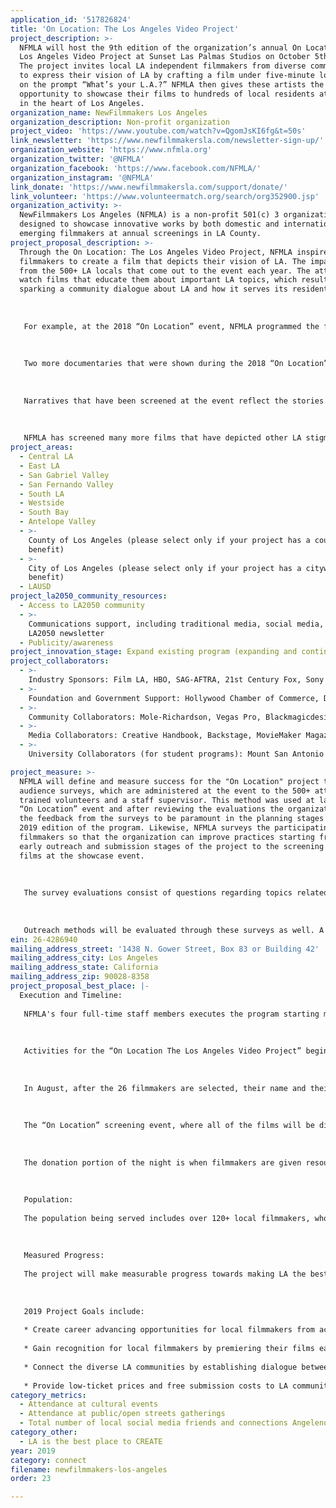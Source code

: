 ```yaml
---
application_id: '517826824'
title: 'On Location: The Los Angeles Video Project'
project_description: >-
  NFMLA will host the 9th edition of the organization’s annual On Location: The
  Los Angeles Video Project at Sunset Las Palmas Studios on October 5th, 2019.
  The project invites local LA independent filmmakers from diverse communities
  to express their vision of LA by crafting a film under five-minute long based
  on the prompt “What’s your L.A.?” NFMLA then gives these artists the
  opportunity to showcase their films to hundreds of local residents at an event
  in the heart of Los Angeles.
organization_name: NewFilmmakers Los Angeles
organization_description: Non-profit organization
project_video: 'https://www.youtube.com/watch?v=QgomJsKI6fg&t=50s'
link_newsletter: 'https://www.newfilmmakersla.com/newsletter-sign-up/'
organization_website: 'https://www.nfmla.org'
organization_twitter: '@NFMLA'
organization_facebook: 'https://www.facebook.com/NFMLA/'
organization_instagram: '@NFMLA'
link_donate: 'https://www.newfilmmakersla.com/support/donate/'
link_volunteer: 'https://www.volunteermatch.org/search/org352900.jsp'
organization_activity: >-
  NewFilmmakers Los Angeles (NFMLA) is a non-profit 501(c) 3 organization
  designed to showcase innovative works by both domestic and international
  emerging filmmakers at annual screenings in LA County.
project_proposal_description: >-
  Through the On Location: The Los Angeles Video Project, NFMLA inspires local
  filmmakers to create a film that depicts their vision of LA. The impact comes
  from the 500+ LA locals that come out to the event each year. The attendees
  watch films that educate them about important LA topics, which results in
  sparking a community dialogue about LA and how it serves its residents.
   
   
   
   For example, at the 2018 “On Location” event, NFMLA programmed the film “This Is My LA” by Kristine M. Skeie and Connor Buss, which is a documentary about Kristine’s experiences with accessibility for the differently-abled community. 
   
   
   
   Two more documentaries that were shown during the 2018 “On Location” event include “Angelino Profiles: Dona Julia” which is documentary that tells the deep story of a Guatemalan immigrant who has been collecting bottles and cans in Los Angeles for 17 years, and “Legacy” which is a film about a Filipino immigrant, who documented his life through video once his dream of coming to America came true with his daughter by his side.
   
   
   
   Narratives that have been screened at the event reflect the stories of certain characteristics that are specific to the city of LA. For example, at the 2018 “On Location” event, NFMLA displayed the film “Lifted” which is a story about a rideshare driver who is stuck in the well-known LA Traffic with a stubborn passenger. Likewise, NFMLA showed a film titled “Mountain Climbing” which does justice to the beauty of the city’s vast landscape that features mountains, deserts, plains, beaches and more. Another narrative includes “Til I See You” which tells the story of a man named Thomas who has to leave his boyfriend Tyler due to unforeseen circumstances, but wants to give him one last fun vacation in the vibrant city of Los Angeles. 
   
   
   
   NFMLA has screened many more films that have depicted other LA stigmas including documentaries on actors who spent their life trying to make it in Hollywood, music videos that show LA’s many museums, artworks, parks and monuments, stories of children who grew up in the heart of LA and many more.
project_areas:
  - Central LA
  - East LA
  - San Gabriel Valley
  - San Fernando Valley
  - South LA
  - Westside
  - South Bay
  - Antelope Valley
  - >-
    County of Los Angeles (please select only if your project has a countywide
    benefit)
  - >-
    City of Los Angeles (please select only if your project has a citywide
    benefit)
  - LAUSD
project_la2050_community_resources:
  - Access to LA2050 community
  - >-
    Communications support, including traditional media, social media, and
    LA2050 newsletter
  - Publicity/awareness
project_innovation_stage: Expand existing program (expanding and continuing ongoing successful projects)
project_collaborators:
  - >-
    Industry Sponsors: Film LA, HBO, SAG-AFTRA, 21st Century Fox, Sony Pictures, The Walt Disney Studios Company, Wells Fargo, Sunset Studios
  - >-
    Foundation and Government Support: Hollywood Chamber of Commerce, Department of Cultural Affairs, Los Angeles County Arts Commission, Hollywood Foreign Press Association
  - >-
    Community Collaborators: Mole-Richardson, Vegas Pro, Blackmagicdesign, American Entertainment Insruance, Production HUB, ATS Audiovisual, The Camera Division, VER Rental, Castex, Columbia College Hollywood, The South Park Center
  - >-
    Media Collaborators: Creative Handbook, Backstage, MovieMaker Magazine, LA Metro, The Wrap, International Screenwriters Association, LA Weekly, Screen International
  - >-
    University Collaborators (for student programs): Mount San Antonio College, California State University Northridge, Emerson College: Los Angeles, Los Angeles City College, California State University Los Angeles, University of Southern California: Cinematic Arts, New York Film Academy, LA Film School, Santa Monica College

project_measure: >-
  NFMLA will define and measure success for the "On Location" project through
  audience surveys, which are administered at the event to the 500+ attendees by
  trained volunteers and a staff supervisor. This method was used at last year’s
  “On Location” event and after reviewing the evaluations the organization found
  the feedback from the surveys to be paramount in the planning stages of the
  2019 edition of the program. Likewise, NFMLA surveys the participating
  filmmakers so that the organization can improve practices starting from the
  early outreach and submission stages of the project to the screening of their
  films at the showcase event. 
   
   
   
   The survey evaluations consist of questions regarding topics related to the filmmakers and attendee’s experiences. Attendees and Filmmakers both receive questions about the overall quality of the event design (venue, films, furniture, staff, food/beverages, etc.). This way NFMLA can always take feedback from attendees and past filmmakers to better improve the program. The organization has not
   
   
   
   Outreach methods will be evaluated through these surveys as well. A question on the survey asks for what LA neighborhood they live in so that the organization can evaluate the responses and produce outreach to even more underrepresented communities. The data from last year's survey is what fueled the organization's desire to produce more outreach, in all regards (filmmakers, attendees, students and community collaborators) to areas that were not as well represented at the 2018 "On Location" screening event including Long Beach and the East/Southeast LA area.
ein: 26-4286940
mailing_address_street: '1438 N. Gower Street, Box 83 or Building 42'
mailing_address_city: Los Angeles
mailing_address_state: California
mailing_address_zip: 90028-8358
project_proposal_best_place: |-
  Execution and Timeline:
   
   NFMLA's four full-time staff members executes the program starting months in advance with promotional outreach to LA County filmmakers, potential community attendees, students, sponsors and collaborators.
   
   
   
   Activities for the “On Location The Los Angeles Video Project” begin when the “Call for Submissions” is released to the LA community through the organization’s website, social media, newsletter and also through partner organizations and their networks. Filmmakers then have two-months, from June to August, to create a film under 5-minutes that depicts their view of the city of Los Angeles. 
   
   
   
   In August, after the 26 filmmakers are selected, their name and their films synopsis are then posted on the “On Location” webpage where the public will be able to see a list of all of the films and the filmmakers before attending the event. 
   
   
   
   The “On Location” screening event, where all of the films will be displayed for the community, takes place in October 2019. The films are divided into two programs so that the Los Angeles attendees and filmmakers have the chance to mingle while eating, drinking before the next film program starts. 
   
   
   
   The donation portion of the night is when filmmakers are given resources, services and equipment by NFMLA’s partnering organizations (worth over $65,000 overall). A breakdown of all of the donations can be found on the program's webpage. The end of the screening event concludes the project for the year. 
   
    
   
   Population:
   
   The population being served includes over 120+ local filmmakers, who create and submit their films to the NFMLA. Of those filmmakers, 26 films are showcased at the screening event in October 2019. In regards to the breakdown of the filmmakers for 2018, 60% were made by filmmakers of color, 50% were made by female filmmakers. NFMLA hopes to further improve these numbers for the 2019 "On Location" project. 
   
   
   
   Measured Progress:
   
   The project will make measurable progress towards making LA the best place to connect through the art of storytelling in the medium of cinema. NFMLA has conducted annual Audience and Filmmaker Surveys for the "On Location" program, which is where they can give NFMLA feedback that the organization later evaluates in an effort to see what people enjoyed at the event vs. what additions they would like to see in the program the following year. In regards to audience, over 500+ LA locals attend the screening event.
   
   
   
   2019 Project Goals include:
   
   * Create career advancing opportunities for local filmmakers from across LA County to create short-films that display their unique perspective on the city. 
   
   * Gain recognition for local filmmakers by premiering their films each year to a growing audience of over 500+ attendees at the screening, which provides over $65,000 worth of production support services. 
   
   * Connect the diverse LA communities by establishing dialogue between audience-members and filmmakers.
   
   * Provide low-ticket prices and free submission costs to LA community
category_metrics:
  - Attendance at cultural events
  - Attendance at public/open streets gatherings
  - Total number of local social media friends and connections Angelenos have
category_other:
  - LA is the best place to CREATE
year: 2019
category: connect
filename: newfilmmakers-los-angeles
order: 23

---
```

